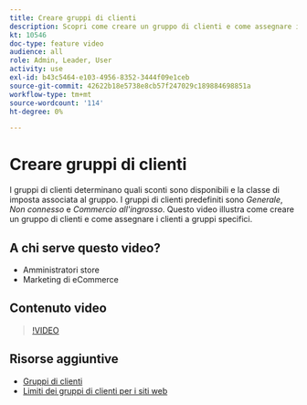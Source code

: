 ```yaml
---
title: Creare gruppi di clienti
description: Scopri come creare un gruppo di clienti e come assegnare i clienti a gruppi specifici, che determinano gli sconti disponibili e la classe di imposta associata.
kt: 10546
doc-type: feature video
audience: all
role: Admin, Leader, User
activity: use
exl-id: b43c5464-e103-4956-8352-3444f09e1ceb
source-git-commit: 42622b18e5738e8cb57f247029c189884698851a
workflow-type: tm+mt
source-wordcount: '114'
ht-degree: 0%

---
```


# Creare gruppi di clienti

I gruppi di clienti determinano quali sconti sono disponibili e la classe di imposta associata al gruppo. I gruppi di clienti predefiniti sono _Generale_, _Non connesso_ e _Commercio all&#39;ingrosso_. Questo video illustra come creare un gruppo di clienti e come assegnare i clienti a gruppi specifici.

## A chi serve questo video?

- Amministratori store
- Marketing di eCommerce

## Contenuto video

>[!VIDEO](https://video.tv.adobe.com/v/343660?quality=12&learn=on)

## Risorse aggiuntive

- [Gruppi di clienti](https://docs.magento.com/user-guide/customers/customer-groups.html)
- [Limiti dei gruppi di clienti per i siti web](https://developer.adobe.com/commerce/php/development/components/indexing/optimization/#customer-group-limitations-by-websites)
